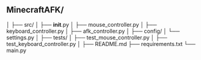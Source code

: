 ## MinecraftAFK/
│
├── src/
│   ├── __init__.py
│   ├── mouse_controller.py
│   ├── keyboard_controller.py
│   ├── afk_controller.py
│
├── config/
│   └── settings.py
│
├── tests/
│   ├── test_mouse_controller.py
│   ├── test_keyboard_controller.py
│
├── README.md
├── requirements.txt
└── main.py
